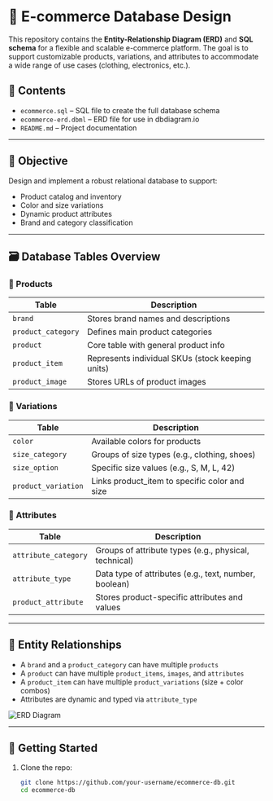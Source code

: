 # 🛒 E-commerce Database Design

This repository contains the **Entity-Relationship Diagram (ERD)** and **SQL schema** for a flexible and scalable e-commerce platform. The goal is to support customizable products, variations, and attributes to accommodate a wide range of use cases (clothing, electronics, etc.).

## 📁 Contents

- `ecommerce.sql` – SQL file to create the full database schema
- `ecommerce-erd.dbml` – ERD file for use in dbdiagram.io
- `README.md` – Project documentation

---

## 🎯 Objective

Design and implement a robust relational database to support:
- Product catalog and inventory
- Color and size variations
- Dynamic product attributes
- Brand and category classification

---

## 🗃️ Database Tables Overview

### 🧾 Products

| Table | Description |
|-------|-------------|
| `brand` | Stores brand names and descriptions |
| `product_category` | Defines main product categories |
| `product` | Core table with general product info |
| `product_item` | Represents individual SKUs (stock keeping units) |
| `product_image` | Stores URLs of product images |

### 🎨 Variations

| Table | Description |
|-------|-------------|
| `color` | Available colors for products |
| `size_category` | Groups of size types (e.g., clothing, shoes) |
| `size_option` | Specific size values (e.g., S, M, L, 42) |
| `product_variation` | Links product_item to specific color and size |

### 🧪 Attributes

| Table | Description |
|-------|-------------|
| `attribute_category` | Groups of attribute types (e.g., physical, technical) |
| `attribute_type` | Data type of attributes (e.g., text, number, boolean) |
| `product_attribute` | Stores product-specific attributes and values |

---

## 🔗 Entity Relationships

- A `brand` and a `product_category` can have multiple `products`
- A `product` can have multiple `product_items`, `images`, and `attributes`
- A `product_item` can have multiple `product_variations` (size + color combos)
- Attributes are dynamic and typed via `attribute_type`

![ERD Diagram](link-to-your-exported-erd.png) <!-- Optional: Insert your ERD image here -->

---

## 🚀 Getting Started

1. Clone the repo:
   ```bash
   git clone https://github.com/your-username/ecommerce-db.git
   cd ecommerce-db
